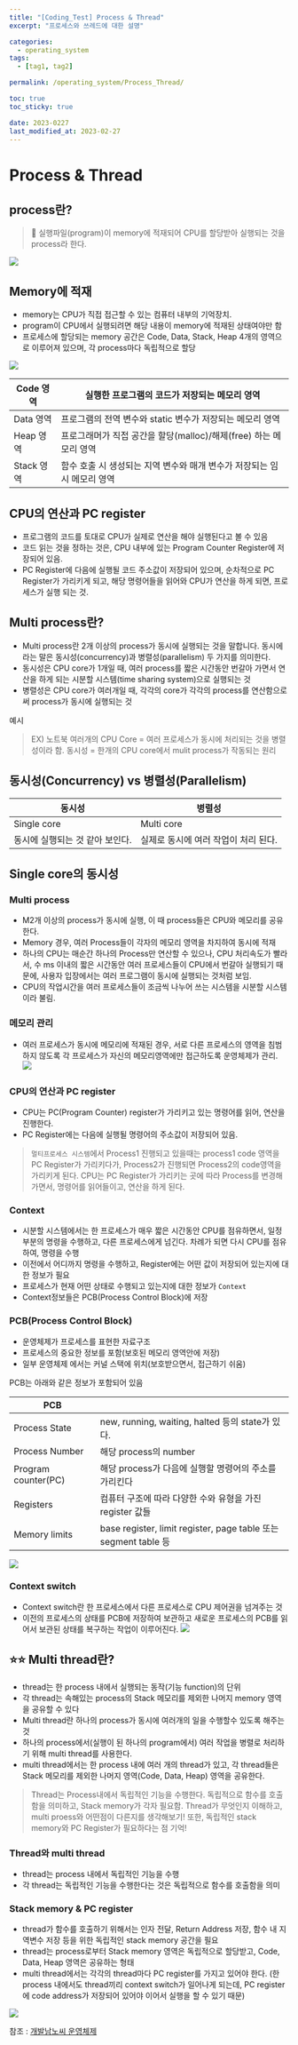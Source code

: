 ```yaml
---
title: "[Coding_Test] Process & Thread"
excerpt: "프로세스와 쓰레드에 대한 설명"

categories:
  - operating_system
tags:
  - [tag1, tag2]

permalink: /operating_system/Process_Thread/

toc: true
toc_sticky: true

date: 2023-0227
last_modified_at: 2023-02-27
---
```



# Process & Thread

## process란?
> 🍯 실행파일(program)이 memory에 적재되어 CPU를 할당받아 실행되는 것을 process라 한다. 

![](https://velog.velcdn.com/images/tlsgn8483/post/1b95d7e1-8bd7-44cd-b4ce-cea851a36635/image.png)

## Memory에 적재
- memory는 CPU가 직접 접근할 수 있는 컴퓨터 내부의 기억장치.
- program이 CPU에서 실행되려면 해당 내용이 memory에 적재된 상태여야만 함
- 프로세스에 할당되는 memory 공간은 Code, Data, Stack, Heap 4개의 영역으로 이루어져 있으며, 각 process마다 독립적으로 할당

![](https://velog.velcdn.com/images/tlsgn8483/post/07befd7f-f830-4049-a2fc-2ac32b7585dc/image.png)

| Code 영역 | 실행한 프로그램의 코드가 저장되는 메모리 영역 |
| --- | --- |
| Data 영역 | 프로그램의 전역 변수와 static 변수가 저장되는 메모리 영역 |
| Heap 영역 | 프로그래머가 직접 공간을 할당(malloc)/해제(free) 하는 메모리 영역 |
| Stack 영역 | 함수 호출 시 생성되는 지역 변수와 매개 변수가 저장되는 임시 메모리 영역 |

## CPU의 연산과 PC register

- 프로그램의 코드를 토대로 CPU가 실제로 연산을 해야 실행된다고 볼 수 있음
- 코드 읽는 것을 정하는 것은, CPU 내부에 있는 Program Counter Register에 저장되어 있음.
- PC Register에 다음에 실행될 코드 주소값이 저장되어 있으며, 순차적으로 PC Register가 가리키게 되고, 해당 명령어들을 읽어와 CPU가 연산을 하게 되면, 프로세스가 실행 되는 것. 

## Multi process란?
- Multi process란 2개 이상의 process가 동시에 실행되는 것을 말합니다. 동시에라는 말은 동시성(concurrency)과 병렬성(parallelism) 두 가지를 의미한다.
- 동시성은 CPU core가 1개일 때, 여러 process를 짧은 시간동안 번갈아 가면서 연산을 하게 되는 시분할 시스템(time sharing system)으로 실행되는 것
- 병렬성은 CPU core가 여러개일 때, 각각의 core가 각각의 process를 연산함으로써 process가 동시에 실행되는 것

예시 
> EX) 노트북 여러개의 CPU Core = 여러 프로세스가 동시에 처리되는 것을 병렬성이라 함.
동시성 = 한개의 CPU core에서 mulit process가 작동되는 원리

## 동시성(Concurrency) vs 병렬성(Parallelism)
| 동시성 | 병렬성 |
| --- | --- |
| Single core | Multi core |
| 동시에 실행되는 것 같아 보인다. | 실제로 동시에 여러 작업이 처리 된다. |

## Single core의 동시성
### Multi process
- M2개 이상의 process가 동시에 실행, 이 때 process들은 CPU와 메모리를 공유한다.
- Memory 경우, 여러 Process들이 각자의 메모리 영역을 차지하여 동시에 적재
- 하나의 CPU는 매순간 하나의 Process만 연산할 수 있으나, CPU 처리속도가 빨라서, 수 ms 이내의 짧은 시간동안 여러 프로세스들이 CPU에서 번갈아 실행되기 때문에, 사용자 입장에서는 여러 프로그램이 동시에 실행되는 것처럼 보임.
- CPU의 작업시간을 여러 프로세스들이 조금씩 나누어 쓰는 시스템을 시분할 시스템이라 불림.

### 메모리 관리
- 여러 프로세스가 동시에 메모리에 적재된 경우, 서로 다른 프로세스의 영역을 침범하지 않도록 각 프로세스가 자신의 메모리영역에만 접근하도록 운영체제가 관리.
![](https://velog.velcdn.com/images/tlsgn8483/post/5f5cb281-a13c-47e7-88ac-ac6c89dc6385/image.png)

### CPU의 연산과 PC register
- CPU는 PC(Program Counter) register가 가리키고 있는 명령어를 읽어, 연산을 진행한다.
- PC Register에는 다음에 실행될 명령어의 주소값이 저장되어 있음.

> `멀티프로세스 시스템`에서 Process1 진행되고 있을때는 process1 code 영역을 PC Register가 가리키다가, Process2가 진행되면 Process2의 code영역을 가리키게 된다. CPU는 PC Register가 가리키는 곳에 따라 Process를 변경해가면서, 명령어를 읽어들이고, 연산을 하게 된다.

### Context
- 시분할 시스템에서는 한 프로세스가 매우 짧은 시간동안 CPU를 점유하면서, 일정부분의 명령을 수행하고, 다른 프로세스에게 넘긴다. 차례가 되면 다시 CPU를 점유하여, 명령을 수행
- 이전에서 어디까지 명령을 수행하고, Register에는 어떤 값이 저장되어 있는지에 대한 정보가 필요
- 프로세스가 현재 어떤 상태로 수행되고 있는지에 대한 정보가 `Context`
- Context정보들은 PCB(Process Control Block)에 저장

### PCB(Process Control Block)
- 운영체제가 프로세스를 표현한 자료구조
- 프로세스의 중요한 정보를 포함(보호된 메모리 영역안에 저장)
- 일부 운영체제 에서는 커널 스택에 위치(보호받으면서, 접근하기 쉬움)

PCB는 아래와 같은 정보가 포함되어 있음

| PCB |  |
| --- | --- |
| Process State | new, running, waiting, halted 등의 state가 있다. |
| Process Number | 해당 process의 number |
| Program counter(PC) | 해당 process가 다음에 실행할 명령어의 주소를 가리킨다 |
| Registers | 컴퓨터 구조에 따라 다양한 수와 유형을 가진 register 값들 |
| Memory limits | base register, limit register, page table 또는 segment table 등 |

![](https://velog.velcdn.com/images/tlsgn8483/post/8da8c15e-6bd1-4c09-b608-db68360789e1/image.png)

### Context switch
- Context switch란 한 프로세스에서 다른 프로세스로 CPU 제어권을 넘겨주는 것
- 이전의 프로세스의 상태를 PCB에 저장하여 보관하고 새로운 프로세스의 PCB를 읽어서 보관된 상태를 복구하는 작업이 이루어진다.
![](https://velog.velcdn.com/images/tlsgn8483/post/283fcb92-1de0-49db-b732-c5a4d519dc8f/image.png)


## ⭐⭐ Multi thread란?
- thread는 한 process 내에서 실행되는 동작(기능 function)의 단위
-  각 thread는 속해있는 process의 Stack 메모리를 제외한 나머지 memory 영역을 공유할 수 있다
- Multi thread란 하나의 process가 동시에 여러개의 일을 수행할수 있도록 해주는 것
- 하나의 process에서(실행이 된 하나의 program에서) 여러 작업을 병렬로 처리하기 위해 multi thread를 사용한다.
- multi thread에서는 한 process 내에 여러 개의 thread가 있고, 각 thread들은 Stack 메모리를 제외한 나머지 영역(Code, Data, Heap) 영역을 공유한다.

> Thread는 Process내에서 독립적인 기능을 수행한다. 독립적으로 함수를 호출함을 의미하고, Stack memory가 각자 필요함. Thread가 무엇인지 이해하고, multi proess와 어떤점이 다른지를 생각해보기!
또한, 독립적인 stack memory와 PC Register가 필요하다는 점 기억!

### Thread와 multi thread
- thread는 process 내에서 독립적인 기능을 수행
- 각 thread는 독립적인 기능을 수행한다는 것은 독립적으로 함수를 호출함을 의미

### Stack memory &  PC register
- thread가 함수를 호출하기 위해서는 인자 전달, Return Address 저장, 함수 내 지역변수 저장 등을 위한 독립적인 stack memory 공간을 필요
- thread는 process로부터 Stack memory 영역은 독립적으로 할당받고, Code, Data, Heap 영역은 공유하는 형태
- multi thread에서는 각각의 thread마다 PC register를 가지고 있어야 한다. 
(한 process 내에서도 thread끼리 context switch가 일어나게 되는데, PC register에 code address가 저장되어 있어야 이어서 실행을 할 수 있기 때문)

![](https://velog.velcdn.com/images/tlsgn8483/post/db60934a-56cd-456d-b855-c4569d9d8888/image.png)


참조 : [개발남노씨 운영체제]([[https://www.nossi.dev/interview/cs/dsa](https://www.inflearn.com/course/%EC%BD%94%EB%94%A9%ED%85%8C%EC%8A%A4%ED%8A%B8-%EC%9E%85%EB%AC%B8-%ED%8C%8C%EC%9D%B4%EC%8D%AC/dashboard)](https://www.nossi.dev/interview/cs/os))
